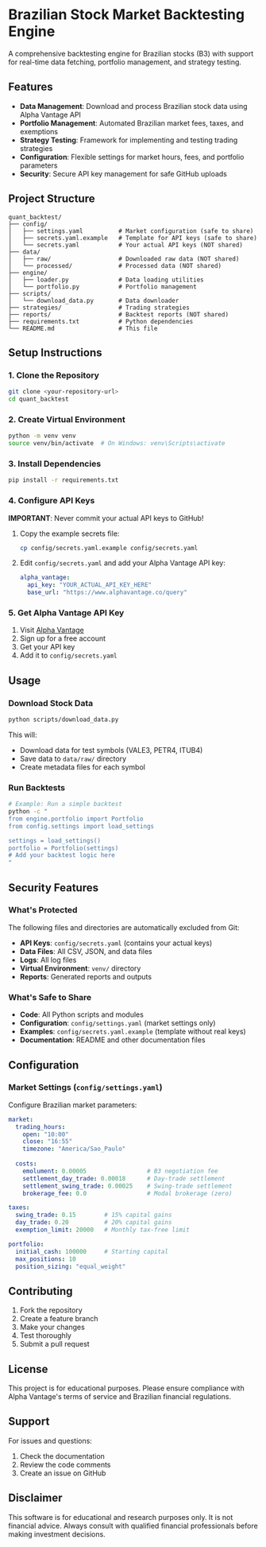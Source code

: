 # Brazilian Stock Market Backtesting Engine

A comprehensive backtesting engine for Brazilian stocks (B3) with support for real-time data fetching, portfolio management, and strategy testing.

## Features

- **Data Management**: Download and process Brazilian stock data using Alpha Vantage API
- **Portfolio Management**: Automated Brazilian market fees, taxes, and exemptions
- **Strategy Testing**: Framework for implementing and testing trading strategies
- **Configuration**: Flexible settings for market hours, fees, and portfolio parameters
- **Security**: Secure API key management for safe GitHub uploads

## Project Structure

```
quant_backtest/
├── config/
│   ├── settings.yaml          # Market configuration (safe to share)
│   ├── secrets.yaml.example   # Template for API keys (safe to share)
│   └── secrets.yaml           # Your actual API keys (NOT shared)
├── data/
│   ├── raw/                   # Downloaded raw data (NOT shared)
│   └── processed/             # Processed data (NOT shared)
├── engine/
│   ├── loader.py              # Data loading utilities
│   └── portfolio.py           # Portfolio management
├── scripts/
│   └── download_data.py       # Data downloader
├── strategies/                # Trading strategies
├── reports/                   # Backtest reports (NOT shared)
├── requirements.txt           # Python dependencies
└── README.md                  # This file
```

## Setup Instructions

### 1. Clone the Repository

```bash
git clone <your-repository-url>
cd quant_backtest
```

### 2. Create Virtual Environment

```bash
python -m venv venv
source venv/bin/activate  # On Windows: venv\Scripts\activate
```

### 3. Install Dependencies

```bash
pip install -r requirements.txt
```

### 4. Configure API Keys

**IMPORTANT**: Never commit your actual API keys to GitHub!

1. Copy the example secrets file:
   ```bash
   cp config/secrets.yaml.example config/secrets.yaml
   ```

2. Edit `config/secrets.yaml` and add your Alpha Vantage API key:
   ```yaml
   alpha_vantage:
     api_key: "YOUR_ACTUAL_API_KEY_HERE"
     base_url: "https://www.alphavantage.co/query"
   ```

### 5. Get Alpha Vantage API Key

1. Visit [Alpha Vantage](https://www.alphavantage.co/support/#api-key)
2. Sign up for a free account
3. Get your API key
4. Add it to `config/secrets.yaml`

## Usage

### Download Stock Data

```bash
python scripts/download_data.py
```

This will:
- Download data for test symbols (VALE3, PETR4, ITUB4)
- Save data to `data/raw/` directory
- Create metadata files for each symbol

### Run Backtests

```bash
# Example: Run a simple backtest
python -c "
from engine.portfolio import Portfolio
from config.settings import load_settings

settings = load_settings()
portfolio = Portfolio(settings)
# Add your backtest logic here
"
```

## Security Features

### What's Protected

The following files and directories are automatically excluded from Git:

- **API Keys**: `config/secrets.yaml` (contains your actual keys)
- **Data Files**: All CSV, JSON, and data files
- **Logs**: All log files
- **Virtual Environment**: `venv/` directory
- **Reports**: Generated reports and outputs

### What's Safe to Share

- **Code**: All Python scripts and modules
- **Configuration**: `config/settings.yaml` (market settings only)
- **Examples**: `config/secrets.yaml.example` (template without real keys)
- **Documentation**: README and other documentation files

## Configuration

### Market Settings (`config/settings.yaml`)

Configure Brazilian market parameters:

```yaml
market:
  trading_hours:
    open: "10:00"
    close: "16:55"
    timezone: "America/Sao_Paulo"
  
  costs:
    emolument: 0.00005                 # B3 negotiation fee
    settlement_day_trade: 0.00018      # Day-trade settlement
    settlement_swing_trade: 0.00025    # Swing-trade settlement
    brokerage_fee: 0.0                 # Modal brokerage (zero)

taxes:
  swing_trade: 0.15        # 15% capital gains
  day_trade: 0.20          # 20% capital gains
  exemption_limit: 20000   # Monthly tax-free limit

portfolio:
  initial_cash: 100000     # Starting capital
  max_positions: 10
  position_sizing: "equal_weight"
```

## Contributing

1. Fork the repository
2. Create a feature branch
3. Make your changes
4. Test thoroughly
5. Submit a pull request

## License

This project is for educational purposes. Please ensure compliance with Alpha Vantage's terms of service and Brazilian financial regulations.

## Support

For issues and questions:
1. Check the documentation
2. Review the code comments
3. Create an issue on GitHub

## Disclaimer

This software is for educational and research purposes only. It is not financial advice. Always consult with qualified financial professionals before making investment decisions.
